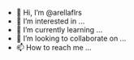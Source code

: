 - 👋 Hi, I’m @arellaflrs
- 👀 I’m interested in ...
- 🌱 I’m currently learning ...
- 💞️ I’m looking to collaborate on ...
- 📫 How to reach me ...

<!---
arellaflrs/arellaflrs is a ✨ special ✨ repository because its `README.md` (this file) appears on your GitHub profile.
You can click the Preview link to take a look at your changes.
--->
